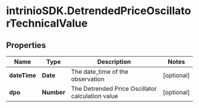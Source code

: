 # intrinioSDK.DetrendedPriceOscillatorTechnicalValue

## Properties
Name | Type | Description | Notes
------------ | ------------- | ------------- | -------------
**dateTime** | **Date** | The date_time of the observation | [optional] 
**dpo** | **Number** | The Detrended Price Oscillator calculation value | [optional] 



